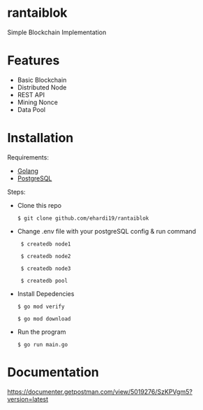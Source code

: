 # rantaiblok
Simple Blockchain Implementation

# Features

* Basic Blockchain
* Distributed Node
* REST API
* Mining Nonce
* Data Pool
  

# Installation

Requirements:
* [Golang](https://www.digitalocean.com/community/tutorials/how-to-install-go-on-ubuntu-18-04)
* [PostgreSQL](https://www.digitalocean.com/community/tutorials/how-to-install-go-on-ubuntu-18-04)

Steps:
* Clone this repo

    `$ git clone github.com/ehardi19/rantaiblok`


* Change .env file with your postgreSQL config & run command
  
   ` $ createdb node1`

    ` $ createdb node2`

   ` $ createdb node3`

   ` $ createdb pool`


* Install Depedencies


    `$ go mod verify`

    `$ go mod download`

* Run the program
  
    `$ go run main.go`


# Documentation
https://documenter.getpostman.com/view/5019276/SzKPVgm5?version=latest
